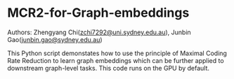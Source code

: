 # MCR2-for-Graph-embeddings

Authors: Zhengyang Chi(zchi7292@uni.sydney.edu.au), Junbin Gao(junbin.gao@sydney.edu.au)

This Python script demonstates how to use the principle of Maximal Coding Rate Reduction to learn graph embeddings which can be further applied to downstream graph-level tasks. This code runs on the GPU by default. 
